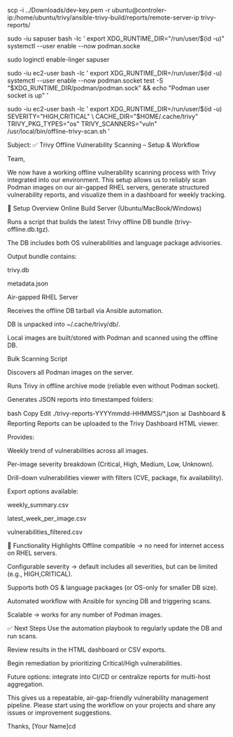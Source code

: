 scp -i ../Downloads/dev-key.pem -r ubuntu@controler-ip:/home/ubuntu/trivy/ansible-trivy-build/reports/remote-server-ip trivy-reports/

sudo -iu sapuser bash -lc '
  export XDG_RUNTIME_DIR="/run/user/$(id -u)"
  systemctl --user enable --now podman.socke


sudo loginctl enable-linger sapuser

sudo -iu ec2-user bash -lc '
  export XDG_RUNTIME_DIR=/run/user/$(id -u)
  systemctl --user enable --now podman.socket
  test -S "$XDG_RUNTIME_DIR/podman/podman.sock" && echo "Podman user socket is up"
'

sudo -iu ec2-user bash -lc '
  export XDG_RUNTIME_DIR=/run/user/$(id -u)
  SEVERITY="HIGH,CRITICAL" \
  CACHE_DIR="$HOME/.cache/trivy" \
  TRIVY_PKG_TYPES="os" TRIVY_SCANNERS="vuln" \
  /usr/local/bin/offline-trivy-scan.sh
'

Subject: ✅ Trivy Offline Vulnerability Scanning – Setup & Workflow

Team,

We now have a working offline vulnerability scanning process with Trivy integrated into our environment. This setup allows us to reliably scan Podman images on our air-gapped RHEL servers, generate structured vulnerability reports, and visualize them in a dashboard for weekly tracking.

🔧 Setup Overview
Online Build Server (Ubuntu/MacBook/Windows)

Runs a script that builds the latest Trivy offline DB bundle (trivy-offline.db.tgz).

The DB includes both OS vulnerabilities and language package advisories.

Output bundle contains:

trivy.db

metadata.json

Air-gapped RHEL Server

Receives the offline DB tarball via Ansible automation.

DB is unpacked into ~/.cache/trivy/db/.

Local images are built/stored with Podman and scanned using the offline DB.

Bulk Scanning Script

Discovers all Podman images on the server.

Runs Trivy in offline archive mode (reliable even without Podman socket).

Generates JSON reports into timestamped folders:

bash
Copy
Edit
./trivy-reports-YYYYmmdd-HHMMSS/*.json
📊 Dashboard & Reporting
Reports can be uploaded to the Trivy Dashboard HTML viewer.

Provides:

Weekly trend of vulnerabilities across all images.

Per-image severity breakdown (Critical, High, Medium, Low, Unknown).

Drill-down vulnerabilities viewer with filters (CVE, package, fix availability).

Export options available:

weekly_summary.csv

latest_week_per_image.csv

vulnerabilities_filtered.csv

🚀 Functionality Highlights
Offline compatible → no need for internet access on RHEL servers.

Configurable severity → default includes all severities, but can be limited (e.g., HIGH,CRITICAL).

Supports both OS & language packages (or OS-only for smaller DB size).

Automated workflow with Ansible for syncing DB and triggering scans.

Scalable → works for any number of Podman images.

✅ Next Steps
Use the automation playbook to regularly update the DB and run scans.

Review results in the HTML dashboard or CSV exports.

Begin remediation by prioritizing Critical/High vulnerabilities.

Future options: integrate into CI/CD or centralize reports for multi-host aggregation.

This gives us a repeatable, air-gap-friendly vulnerability management pipeline. Please start using the workflow on your projects and share any issues or improvement suggestions.

Thanks,
[Your Name]cd